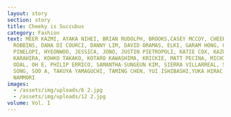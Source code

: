 ```yaml
---
layout: story
section: story
title: Cheeky is Succubus
category: Fashion
text: MEER KAZMI, AYAKA NIHEI, BRIAN RUDOLPH, BROOKS,CASEY MCCOY, CHEEKY,CULLEN
  ROBBINS, DANA DI COURCI, DANNY LIM, DAVID ORAMAS, ELKI, GARAM HONG, GERASIMOU
  PINELOPI, HYEONWOO, JESSICA, JONO, JUSTIN PIETROPOLI, KATIE COX, KAZU
  KARAHIRA, KOHKO TAKAKO, KOTARO KAWASHIMA, KRICKIE, MATT PECINA, MICHI, NAS,
  ODAL, OH E, PHILIP ERRICO, SAMANTHA-SUNGEUN KIM, SIERRA VILLARREAL, SIYOUNG
  SONG, SOO A, TAKUYA YAMAGUCHI, TAMING CHEN, YUI ISHIBASHI,YUKA HIRAC,YUKIE
  NAMMORI
images:
  - /assets/img/uploads/6 2.jpg
  - /assets/img/uploads/12 2.jpg
volume: Vol. I
---
```

